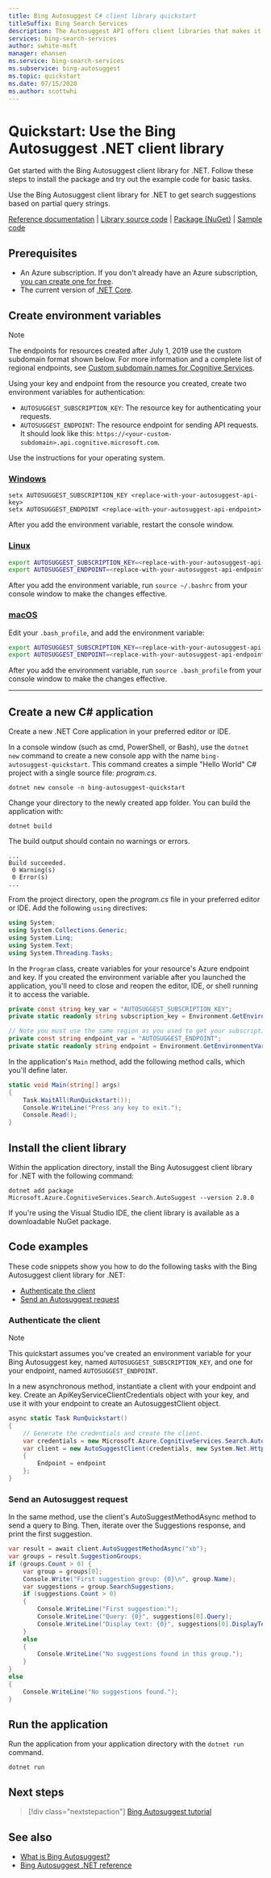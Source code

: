 ```yaml
---
title: Bing Autosuggest C# client library quickstart 
titleSuffix: Bing Search Services
description: The Autosuggest API offers client libraries that makes it easy to integrate search capabilities into your applications. Use this C# quickstart to send a partial search term and get back suggested terms.
services: bing-search-services
author: swhite-msft
manager: ehansen
ms.service: bing-search-services
ms.subservice: bing-autosuggest
ms.topic: quickstart
ms.date: 07/15/2020
ms.author: scottwhi
---
```


# Quickstart: Use the Bing Autosuggest .NET client library

Get started with the Bing Autosuggest client library for .NET. Follow these steps to install the package and try out the example code for basic tasks.

Use the Bing Autosuggest client library for .NET to get search suggestions based on partial query strings.

[Reference documentation](/dotnet/api/overview/azure/cognitiveservices/bing-autosuggest-readme) | [Library source code](https://github.com/Azure/azure-sdk-for-net/tree/master/sdk/cognitiveservices/Search.BingAutoSuggest) | [Package (NuGet)](https://www.nuget.org/packages/Microsoft.Azure.CognitiveServices.Search.AutoSuggest/) | [Sample code](https://github.com/Azure-Samples/cognitive-services-quickstart-code/blob/master/dotnet/BingAutoSuggest/Program.cs)

## Prerequisites

* An Azure subscription. If you don't already have an Azure subscription, [you can create one for free](https://azure.microsoft.com/free/).
* The current version of [.NET Core](https://dotnet.microsoft.com/download/dotnet-core).

<!--
[!INCLUDE [bing-autosuggest-signup-requirements](../../../../includes/bing-autosuggest-signup-requirements.md)]
-->

## Create environment variables

>[!NOTE]
> The endpoints for resources created after July 1, 2019 use the custom subdomain format shown below. For more information and a complete list of regional endpoints, see [Custom subdomain names for Cognitive Services](/azure/cognitive-services/cognitive-services-custom-subdomains).

Using your key and endpoint from the resource you created, create two environment variables for authentication:
<!-- replace the below variable names with the names expected in the code sample.-->
* `AUTOSUGGEST_SUBSCRIPTION_KEY`: The resource key for authenticating your requests.
* `AUTOSUGGEST_ENDPOINT`: The resource endpoint for sending API requests. It should look like this: `https://<your-custom-subdomain>.api.cognitive.microsoft.com`.

Use the instructions for your operating system.
<!-- replace the below endpoint and key examples -->
### [Windows](#tab/windows)

```console
setx AUTOSUGGEST_SUBSCRIPTION_KEY <replace-with-your-autosuggest-api-key>
setx AUTOSUGGEST_ENDPOINT <replace-with-your-autosuggest-api-endpoint>
```

After you add the environment variable, restart the console window.

### [Linux](#tab/linux)

```bash
export AUTOSUGGEST_SUBSCRIPTION_KEY=<replace-with-your-autosuggest-api-key>
export AUTOSUGGEST_ENDPOINT=<replace-with-your-autosuggest-api-endpoint>
```

After you add the environment variable, run `source ~/.bashrc` from your console window to make the changes effective.

### [macOS](#tab/unix)

Edit your `.bash_profile`, and add the environment variable:

```bash
export AUTOSUGGEST_SUBSCRIPTION_KEY=<replace-with-your-autosuggest-api-key>
export AUTOSUGGEST_ENDPOINT=<replace-with-your-autosuggest-api-endpoint>
```

After you add the environment variable, run `source .bash_profile` from your console window to make the changes effective.
***

## Create a new C# application

Create a new .NET Core application in your preferred editor or IDE. 

In a console window (such as cmd, PowerShell, or Bash), use the `dotnet new` command to create a new console app with the name `bing-autosuggest-quickstart`. This command creates a simple "Hello World" C# project with a single source file: *program.cs*.

```console
dotnet new console -n bing-autosuggest-quickstart
```

Change your directory to the newly created app folder. You can build the application with:

```console
dotnet build
```

The build output should contain no warnings or errors.

```console
...
Build succeeded.
 0 Warning(s)
 0 Error(s)
...
```

From the project directory, open the *program.cs* file in your preferred editor or IDE. Add the following `using` directives:

```csharp
using System;
using System.Collections.Generic;
using System.Linq;
using System.Text;
using System.Threading.Tasks;
```

In the `Program` class, create variables for your resource's Azure endpoint and key. If you created the environment variable after you launched the application, you'll need to close and reopen the editor, IDE, or shell running it to access the variable.

```csharp
private const string key_var = "AUTOSUGGEST_SUBSCRIPTION_KEY";
private static readonly string subscription_key = Environment.GetEnvironmentVariable(key_var);

// Note you must use the same region as you used to get your subscription key.
private const string endpoint_var = "AUTOSUGGEST_ENDPOINT";
private static readonly string endpoint = Environment.GetEnvironmentVariable(endpoint_var);
```

In the application's `Main` method, add the following method calls, which you'll define later.

```csharp
static void Main(string[] args)
{
    Task.WaitAll(RunQuickstart());
    Console.WriteLine("Press any key to exit.");
    Console.Read();
}
```

## Install the client library

Within the application directory, install the Bing Autosuggest client library for .NET with the following command:

```console
dotnet add package Microsoft.Azure.CognitiveServices.Search.AutoSuggest --version 2.0.0
```

If you're using the Visual Studio IDE, the client library is available as a downloadable NuGet package.

## Code examples

These code snippets show you how to do the following tasks with the Bing Autosuggest client library for .NET:

* [Authenticate the client](#authenticate-the-client)
* [Send an Autosuggest request](#send-an-autosuggest-request)

### Authenticate the client

> [!NOTE]
> This quickstart assumes you've created an environment variable for your Bing Autosuggest key, named `AUTOSUGGEST_SUBSCRIPTION_KEY`, and one for your endpoint, named `AUTOSUGGEST_ENDPOINT`.

In a new asynchronous method, instantiate a client with your endpoint and key. Create an ApiKeyServiceClientCredentials object with your key, and use it with your endpoint to create an AutosuggestClient object.

```csharp
async static Task RunQuickstart()
{
    // Generate the credentials and create the client.
    var credentials = new Microsoft.Azure.CognitiveServices.Search.AutoSuggest.ApiKeyServiceClientCredentials(subscription_key);
    var client = new AutoSuggestClient(credentials, new System.Net.Http.DelegatingHandler[] { })
    {
        Endpoint = endpoint
    };
}
```

### Send an Autosuggest request

In the same method, use the client's AutoSuggestMethodAsync method to send a query to Bing. Then, iterate over the Suggestions response, and print the first suggestion.

```csharp
var result = await client.AutoSuggestMethodAsync("xb");
var groups = result.SuggestionGroups;
if (groups.Count > 0) {
    var group = groups[0];
    Console.Write("First suggestion group: {0}\n", group.Name);
    var suggestions = group.SearchSuggestions;
    if (suggestions.Count > 0)
    {
        Console.WriteLine("First suggestion:");
        Console.WriteLine("Query: {0}", suggestions[0].Query);
        Console.WriteLine("Display text: {0}", suggestions[0].DisplayText);
    }
    else
    {
        Console.WriteLine("No suggestions found in this group.");
    }
}
else
{
    Console.WriteLine("No suggestions found.");
}
```

## Run the application

Run the application from your application directory with the `dotnet run` command.

```dotnet
dotnet run
```

## Next steps

> [!div class="nextstepaction"]
> [Bing Autosuggest tutorial](../../tutorial/autosuggest.md)

## See also

- [What is Bing Autosuggest?](../../overview.md)
- [Bing Autosuggest .NET reference](/dotnet/api/overview/azure/cognitiveservices/bing-autosuggest-readme)
